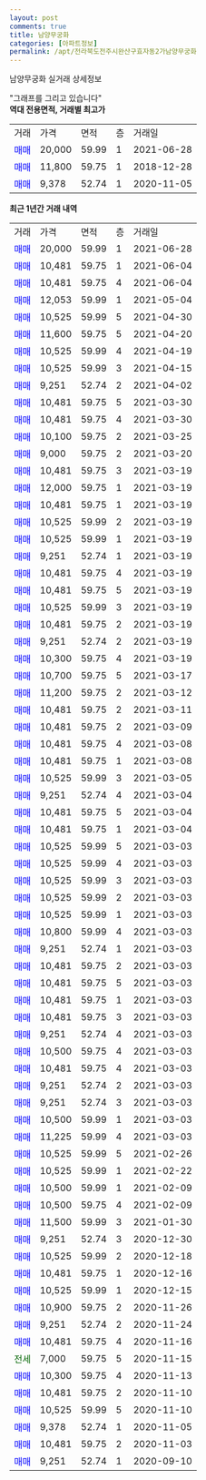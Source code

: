 ```yaml
---
layout: post
comments: true
title: 남양무궁화
categories: [아파트정보]
permalink: /apt/전라북도전주시완산구효자동2가남양무궁화
---
```


남양무궁화 실거래 상세정보

<script type="text/javascript">
  google.charts.load('current', {'packages':['line', 'corechart']});
  google.charts.setOnLoadCallback(drawChart);

  function drawChart() {
    var data = new google.visualization.DataTable();
    data.addColumn('date', '거래일');
    data.addColumn('number', "매매");
    data.addColumn('number', "전세");
    data.addColumn('number', "전매");

    data.addRows([[new Date(Date.parse("2021-06-28")), 20000, null, null], [new Date(Date.parse("2021-06-04")), 10481, null, null], [new Date(Date.parse("2021-06-04")), 10481, null, null], [new Date(Date.parse("2021-05-04")), 12053, null, null], [new Date(Date.parse("2021-04-30")), 10525, null, null], [new Date(Date.parse("2021-04-20")), 11600, null, null], [new Date(Date.parse("2021-04-19")), 10525, null, null], [new Date(Date.parse("2021-04-15")), 10525, null, null], [new Date(Date.parse("2021-04-02")), 9251, null, null], [new Date(Date.parse("2021-03-30")), 10481, null, null], [new Date(Date.parse("2021-03-30")), 10481, null, null], [new Date(Date.parse("2021-03-25")), 10100, null, null], [new Date(Date.parse("2021-03-20")), 9000, null, null], [new Date(Date.parse("2021-03-19")), 10481, null, null], [new Date(Date.parse("2021-03-19")), 12000, null, null], [new Date(Date.parse("2021-03-19")), 10481, null, null], [new Date(Date.parse("2021-03-19")), 10525, null, null], [new Date(Date.parse("2021-03-19")), 10525, null, null], [new Date(Date.parse("2021-03-19")), 9251, null, null], [new Date(Date.parse("2021-03-19")), 10481, null, null], [new Date(Date.parse("2021-03-19")), 10481, null, null], [new Date(Date.parse("2021-03-19")), 10525, null, null], [new Date(Date.parse("2021-03-19")), 10481, null, null], [new Date(Date.parse("2021-03-19")), 9251, null, null], [new Date(Date.parse("2021-03-19")), 10300, null, null], [new Date(Date.parse("2021-03-17")), 10700, null, null], [new Date(Date.parse("2021-03-12")), 11200, null, null], [new Date(Date.parse("2021-03-11")), 10481, null, null], [new Date(Date.parse("2021-03-09")), 10481, null, null], [new Date(Date.parse("2021-03-08")), 10481, null, null], [new Date(Date.parse("2021-03-08")), 10481, null, null], [new Date(Date.parse("2021-03-05")), 10525, null, null], [new Date(Date.parse("2021-03-04")), 9251, null, null], [new Date(Date.parse("2021-03-04")), 10481, null, null], [new Date(Date.parse("2021-03-04")), 10481, null, null], [new Date(Date.parse("2021-03-03")), 10525, null, null], [new Date(Date.parse("2021-03-03")), 10525, null, null], [new Date(Date.parse("2021-03-03")), 10525, null, null], [new Date(Date.parse("2021-03-03")), 10525, null, null], [new Date(Date.parse("2021-03-03")), 10525, null, null], [new Date(Date.parse("2021-03-03")), 10800, null, null], [new Date(Date.parse("2021-03-03")), 9251, null, null], [new Date(Date.parse("2021-03-03")), 10481, null, null], [new Date(Date.parse("2021-03-03")), 10481, null, null], [new Date(Date.parse("2021-03-03")), 10481, null, null], [new Date(Date.parse("2021-03-03")), 10481, null, null], [new Date(Date.parse("2021-03-03")), 9251, null, null], [new Date(Date.parse("2021-03-03")), 10500, null, null], [new Date(Date.parse("2021-03-03")), 10481, null, null], [new Date(Date.parse("2021-03-03")), 9251, null, null], [new Date(Date.parse("2021-03-03")), 9251, null, null], [new Date(Date.parse("2021-03-03")), 10500, null, null], [new Date(Date.parse("2021-03-03")), 11225, null, null], [new Date(Date.parse("2021-02-26")), 10525, null, null], [new Date(Date.parse("2021-02-22")), 10525, null, null], [new Date(Date.parse("2021-02-09")), 10500, null, null], [new Date(Date.parse("2021-02-09")), 10500, null, null], [new Date(Date.parse("2021-01-30")), 11500, null, null], [new Date(Date.parse("2020-12-30")), 9251, null, null], [new Date(Date.parse("2020-12-18")), 10525, null, null], [new Date(Date.parse("2020-12-16")), 10481, null, null], [new Date(Date.parse("2020-12-15")), 10525, null, null], [new Date(Date.parse("2020-11-26")), 10900, null, null], [new Date(Date.parse("2020-11-24")), 9251, null, null], [new Date(Date.parse("2020-11-16")), 10481, null, null], [new Date(Date.parse("2020-11-15")), null, 7000, null], [new Date(Date.parse("2020-11-13")), 10300, null, null], [new Date(Date.parse("2020-11-10")), 10481, null, null], [new Date(Date.parse("2020-11-10")), 10525, null, null], [new Date(Date.parse("2020-11-05")), 9378, null, null], [new Date(Date.parse("2020-11-03")), 10481, null, null], [new Date(Date.parse("2020-09-10")), 9251, null, null]]);

    var options = {
      hAxis: {
        format: 'yyyy/MM/dd'
      },    
      lineWidth: 0,
      pointsVisible: true,    
      title: '최근 1년간 유형별 실거래가 분포',
      legend: { position: 'bottom' }
    };

    var formatter = new google.visualization.NumberFormat({pattern:'###,###'} );
    formatter.format(data, 1);
    formatter.format(data, 2);
    
    setTimeout(function() {
        var chart = new google.visualization.LineChart(document.getElementById('columnchart_material'));
        chart.draw(data, (options));
        document.getElementById('loading').style.display = 'none';
    }, 200);
  }
</script>


<div id="loading" style="z-index:20; display: block; margin-left: 0px">"그래프를 그리고 있습니다"</div>
<div id="columnchart_material" style="width: 95%; margin-left: 0px; display: block"></div>
<!-- contents start -->
<b>역대 전용면적, 거래별 최고가</b>
<table class="sortable">
    <tr>
      <td>거래</td>
      <td>가격</td>
      <td>면적</td>
      <td>층</td>
      <td>거래일</td>
    </tr>
        <tr>
          <td><a style="color: blue">매매</a></td>
          <td>20,000</td>
          <td>59.99</td>
          <td>1</td>
          <td>2021-06-28</td>
        </tr>            <tr>
          <td><a style="color: blue">매매</a></td>
          <td>11,800</td>
          <td>59.75</td>
          <td>1</td>
          <td>2018-12-28</td>
        </tr>            <tr>
          <td><a style="color: blue">매매</a></td>
          <td>9,378</td>
          <td>52.74</td>
          <td>1</td>
          <td>2020-11-05</td>
        </tr>        
    
    
</table>

<b>최근 1년간 거래 내역</b>

<table class="sortable">
    <tr>
      <td>거래</td>
      <td>가격</td>
      <td>면적</td>
      <td>층</td>
      <td>거래일</td>
    </tr>
    <tr>
      <td><a style="color: blue">매매</a></td>
      <td>20,000</td>
      <td>59.99</td>
      <td>1</td>
      <td>2021-06-28</td>
    </tr>          <tr>
      <td><a style="color: blue">매매</a></td>
      <td>10,481</td>
      <td>59.75</td>
      <td>1</td>
      <td>2021-06-04</td>
    </tr>          <tr>
      <td><a style="color: blue">매매</a></td>
      <td>10,481</td>
      <td>59.75</td>
      <td>4</td>
      <td>2021-06-04</td>
    </tr>          <tr>
      <td><a style="color: blue">매매</a></td>
      <td>12,053</td>
      <td>59.99</td>
      <td>1</td>
      <td>2021-05-04</td>
    </tr>          <tr>
      <td><a style="color: blue">매매</a></td>
      <td>10,525</td>
      <td>59.99</td>
      <td>5</td>
      <td>2021-04-30</td>
    </tr>          <tr>
      <td><a style="color: blue">매매</a></td>
      <td>11,600</td>
      <td>59.75</td>
      <td>5</td>
      <td>2021-04-20</td>
    </tr>          <tr>
      <td><a style="color: blue">매매</a></td>
      <td>10,525</td>
      <td>59.99</td>
      <td>4</td>
      <td>2021-04-19</td>
    </tr>          <tr>
      <td><a style="color: blue">매매</a></td>
      <td>10,525</td>
      <td>59.99</td>
      <td>3</td>
      <td>2021-04-15</td>
    </tr>          <tr>
      <td><a style="color: blue">매매</a></td>
      <td>9,251</td>
      <td>52.74</td>
      <td>2</td>
      <td>2021-04-02</td>
    </tr>          <tr>
      <td><a style="color: blue">매매</a></td>
      <td>10,481</td>
      <td>59.75</td>
      <td>5</td>
      <td>2021-03-30</td>
    </tr>          <tr>
      <td><a style="color: blue">매매</a></td>
      <td>10,481</td>
      <td>59.75</td>
      <td>4</td>
      <td>2021-03-30</td>
    </tr>          <tr>
      <td><a style="color: blue">매매</a></td>
      <td>10,100</td>
      <td>59.75</td>
      <td>2</td>
      <td>2021-03-25</td>
    </tr>          <tr>
      <td><a style="color: blue">매매</a></td>
      <td>9,000</td>
      <td>59.75</td>
      <td>2</td>
      <td>2021-03-20</td>
    </tr>          <tr>
      <td><a style="color: blue">매매</a></td>
      <td>10,481</td>
      <td>59.75</td>
      <td>3</td>
      <td>2021-03-19</td>
    </tr>          <tr>
      <td><a style="color: blue">매매</a></td>
      <td>12,000</td>
      <td>59.75</td>
      <td>1</td>
      <td>2021-03-19</td>
    </tr>          <tr>
      <td><a style="color: blue">매매</a></td>
      <td>10,481</td>
      <td>59.75</td>
      <td>1</td>
      <td>2021-03-19</td>
    </tr>          <tr>
      <td><a style="color: blue">매매</a></td>
      <td>10,525</td>
      <td>59.99</td>
      <td>2</td>
      <td>2021-03-19</td>
    </tr>          <tr>
      <td><a style="color: blue">매매</a></td>
      <td>10,525</td>
      <td>59.99</td>
      <td>1</td>
      <td>2021-03-19</td>
    </tr>          <tr>
      <td><a style="color: blue">매매</a></td>
      <td>9,251</td>
      <td>52.74</td>
      <td>1</td>
      <td>2021-03-19</td>
    </tr>          <tr>
      <td><a style="color: blue">매매</a></td>
      <td>10,481</td>
      <td>59.75</td>
      <td>4</td>
      <td>2021-03-19</td>
    </tr>          <tr>
      <td><a style="color: blue">매매</a></td>
      <td>10,481</td>
      <td>59.75</td>
      <td>5</td>
      <td>2021-03-19</td>
    </tr>          <tr>
      <td><a style="color: blue">매매</a></td>
      <td>10,525</td>
      <td>59.99</td>
      <td>3</td>
      <td>2021-03-19</td>
    </tr>          <tr>
      <td><a style="color: blue">매매</a></td>
      <td>10,481</td>
      <td>59.75</td>
      <td>2</td>
      <td>2021-03-19</td>
    </tr>          <tr>
      <td><a style="color: blue">매매</a></td>
      <td>9,251</td>
      <td>52.74</td>
      <td>2</td>
      <td>2021-03-19</td>
    </tr>          <tr>
      <td><a style="color: blue">매매</a></td>
      <td>10,300</td>
      <td>59.75</td>
      <td>4</td>
      <td>2021-03-19</td>
    </tr>          <tr>
      <td><a style="color: blue">매매</a></td>
      <td>10,700</td>
      <td>59.75</td>
      <td>5</td>
      <td>2021-03-17</td>
    </tr>          <tr>
      <td><a style="color: blue">매매</a></td>
      <td>11,200</td>
      <td>59.75</td>
      <td>2</td>
      <td>2021-03-12</td>
    </tr>          <tr>
      <td><a style="color: blue">매매</a></td>
      <td>10,481</td>
      <td>59.75</td>
      <td>2</td>
      <td>2021-03-11</td>
    </tr>          <tr>
      <td><a style="color: blue">매매</a></td>
      <td>10,481</td>
      <td>59.75</td>
      <td>2</td>
      <td>2021-03-09</td>
    </tr>          <tr>
      <td><a style="color: blue">매매</a></td>
      <td>10,481</td>
      <td>59.75</td>
      <td>4</td>
      <td>2021-03-08</td>
    </tr>          <tr>
      <td><a style="color: blue">매매</a></td>
      <td>10,481</td>
      <td>59.75</td>
      <td>1</td>
      <td>2021-03-08</td>
    </tr>          <tr>
      <td><a style="color: blue">매매</a></td>
      <td>10,525</td>
      <td>59.99</td>
      <td>3</td>
      <td>2021-03-05</td>
    </tr>          <tr>
      <td><a style="color: blue">매매</a></td>
      <td>9,251</td>
      <td>52.74</td>
      <td>4</td>
      <td>2021-03-04</td>
    </tr>          <tr>
      <td><a style="color: blue">매매</a></td>
      <td>10,481</td>
      <td>59.75</td>
      <td>5</td>
      <td>2021-03-04</td>
    </tr>          <tr>
      <td><a style="color: blue">매매</a></td>
      <td>10,481</td>
      <td>59.75</td>
      <td>1</td>
      <td>2021-03-04</td>
    </tr>          <tr>
      <td><a style="color: blue">매매</a></td>
      <td>10,525</td>
      <td>59.99</td>
      <td>5</td>
      <td>2021-03-03</td>
    </tr>          <tr>
      <td><a style="color: blue">매매</a></td>
      <td>10,525</td>
      <td>59.99</td>
      <td>4</td>
      <td>2021-03-03</td>
    </tr>          <tr>
      <td><a style="color: blue">매매</a></td>
      <td>10,525</td>
      <td>59.99</td>
      <td>3</td>
      <td>2021-03-03</td>
    </tr>          <tr>
      <td><a style="color: blue">매매</a></td>
      <td>10,525</td>
      <td>59.99</td>
      <td>2</td>
      <td>2021-03-03</td>
    </tr>          <tr>
      <td><a style="color: blue">매매</a></td>
      <td>10,525</td>
      <td>59.99</td>
      <td>1</td>
      <td>2021-03-03</td>
    </tr>          <tr>
      <td><a style="color: blue">매매</a></td>
      <td>10,800</td>
      <td>59.99</td>
      <td>4</td>
      <td>2021-03-03</td>
    </tr>          <tr>
      <td><a style="color: blue">매매</a></td>
      <td>9,251</td>
      <td>52.74</td>
      <td>1</td>
      <td>2021-03-03</td>
    </tr>          <tr>
      <td><a style="color: blue">매매</a></td>
      <td>10,481</td>
      <td>59.75</td>
      <td>2</td>
      <td>2021-03-03</td>
    </tr>          <tr>
      <td><a style="color: blue">매매</a></td>
      <td>10,481</td>
      <td>59.75</td>
      <td>5</td>
      <td>2021-03-03</td>
    </tr>          <tr>
      <td><a style="color: blue">매매</a></td>
      <td>10,481</td>
      <td>59.75</td>
      <td>1</td>
      <td>2021-03-03</td>
    </tr>          <tr>
      <td><a style="color: blue">매매</a></td>
      <td>10,481</td>
      <td>59.75</td>
      <td>3</td>
      <td>2021-03-03</td>
    </tr>          <tr>
      <td><a style="color: blue">매매</a></td>
      <td>9,251</td>
      <td>52.74</td>
      <td>4</td>
      <td>2021-03-03</td>
    </tr>          <tr>
      <td><a style="color: blue">매매</a></td>
      <td>10,500</td>
      <td>59.75</td>
      <td>4</td>
      <td>2021-03-03</td>
    </tr>          <tr>
      <td><a style="color: blue">매매</a></td>
      <td>10,481</td>
      <td>59.75</td>
      <td>4</td>
      <td>2021-03-03</td>
    </tr>          <tr>
      <td><a style="color: blue">매매</a></td>
      <td>9,251</td>
      <td>52.74</td>
      <td>2</td>
      <td>2021-03-03</td>
    </tr>          <tr>
      <td><a style="color: blue">매매</a></td>
      <td>9,251</td>
      <td>52.74</td>
      <td>3</td>
      <td>2021-03-03</td>
    </tr>          <tr>
      <td><a style="color: blue">매매</a></td>
      <td>10,500</td>
      <td>59.99</td>
      <td>1</td>
      <td>2021-03-03</td>
    </tr>          <tr>
      <td><a style="color: blue">매매</a></td>
      <td>11,225</td>
      <td>59.99</td>
      <td>4</td>
      <td>2021-03-03</td>
    </tr>          <tr>
      <td><a style="color: blue">매매</a></td>
      <td>10,525</td>
      <td>59.99</td>
      <td>5</td>
      <td>2021-02-26</td>
    </tr>          <tr>
      <td><a style="color: blue">매매</a></td>
      <td>10,525</td>
      <td>59.99</td>
      <td>1</td>
      <td>2021-02-22</td>
    </tr>          <tr>
      <td><a style="color: blue">매매</a></td>
      <td>10,500</td>
      <td>59.99</td>
      <td>1</td>
      <td>2021-02-09</td>
    </tr>          <tr>
      <td><a style="color: blue">매매</a></td>
      <td>10,500</td>
      <td>59.75</td>
      <td>4</td>
      <td>2021-02-09</td>
    </tr>          <tr>
      <td><a style="color: blue">매매</a></td>
      <td>11,500</td>
      <td>59.99</td>
      <td>3</td>
      <td>2021-01-30</td>
    </tr>          <tr>
      <td><a style="color: blue">매매</a></td>
      <td>9,251</td>
      <td>52.74</td>
      <td>3</td>
      <td>2020-12-30</td>
    </tr>          <tr>
      <td><a style="color: blue">매매</a></td>
      <td>10,525</td>
      <td>59.99</td>
      <td>2</td>
      <td>2020-12-18</td>
    </tr>          <tr>
      <td><a style="color: blue">매매</a></td>
      <td>10,481</td>
      <td>59.75</td>
      <td>1</td>
      <td>2020-12-16</td>
    </tr>          <tr>
      <td><a style="color: blue">매매</a></td>
      <td>10,525</td>
      <td>59.99</td>
      <td>1</td>
      <td>2020-12-15</td>
    </tr>          <tr>
      <td><a style="color: blue">매매</a></td>
      <td>10,900</td>
      <td>59.75</td>
      <td>2</td>
      <td>2020-11-26</td>
    </tr>          <tr>
      <td><a style="color: blue">매매</a></td>
      <td>9,251</td>
      <td>52.74</td>
      <td>2</td>
      <td>2020-11-24</td>
    </tr>          <tr>
      <td><a style="color: blue">매매</a></td>
      <td>10,481</td>
      <td>59.75</td>
      <td>4</td>
      <td>2020-11-16</td>
    </tr>          <tr>
      <td><a style="color: darkgreen">전세</a></td>
      <td>7,000</td>
      <td>59.75</td>
      <td>5</td>
      <td>2020-11-15</td>
    </tr>          <tr>
      <td><a style="color: blue">매매</a></td>
      <td>10,300</td>
      <td>59.75</td>
      <td>4</td>
      <td>2020-11-13</td>
    </tr>          <tr>
      <td><a style="color: blue">매매</a></td>
      <td>10,481</td>
      <td>59.75</td>
      <td>2</td>
      <td>2020-11-10</td>
    </tr>          <tr>
      <td><a style="color: blue">매매</a></td>
      <td>10,525</td>
      <td>59.99</td>
      <td>5</td>
      <td>2020-11-10</td>
    </tr>          <tr>
      <td><a style="color: blue">매매</a></td>
      <td>9,378</td>
      <td>52.74</td>
      <td>1</td>
      <td>2020-11-05</td>
    </tr>          <tr>
      <td><a style="color: blue">매매</a></td>
      <td>10,481</td>
      <td>59.75</td>
      <td>2</td>
      <td>2020-11-03</td>
    </tr>          <tr>
      <td><a style="color: blue">매매</a></td>
      <td>9,251</td>
      <td>52.74</td>
      <td>1</td>
      <td>2020-09-10</td>
    </tr>      </table>
<!-- contents end -->    

